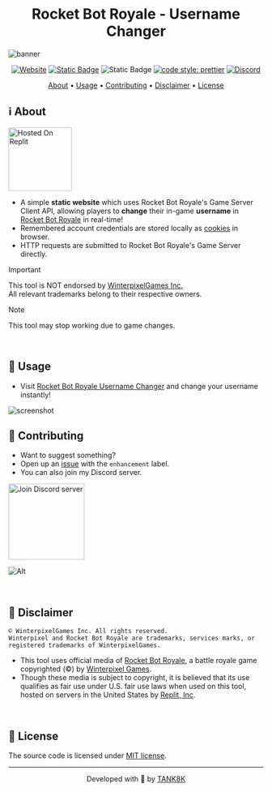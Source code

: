<h1 align="center">Rocket Bot Royale - Username Changer</h1>
<img src="https://github.com/TANK8K/Rocket-Bot-Royale-Username-Changer/blob/main/images/github_banner.png" alt="banner">

<div align="center">

[![Website](https://img.shields.io/website?url=https%3A%2F%2Frocket-bot-royale-username-changer.replit.app&up_message=Up&up_color=brightgreen&down_message=Down&down_color=ff0000&style=flat-square&label=Website&nbsp;Status)](https://rocket-bot-royale-username-changer.replit.app/)
[![Static Badge](https://img.shields.io/badge/%3E_1K%20Forks-orange?style=flat-square&logo=replit&label=Replit&labelColor=grey)](https://replit.com/@kTaNk8k/Rocket-Bot-Royale-Username-Changer)
![Static Badge](https://img.shields.io/badge/Change-instant_%F0%9F%94%A5-blue?style=flat-square&logo=a)
[![code style: prettier](https://img.shields.io/badge/Code_Style-Prettier-ff69b4.svg?style=flat-square)](https://github.com/prettier/prettier)
[![Discord](https://img.shields.io/discord/1161656512024956959?logo=discord&label=Discord&color=5865F2&style=flat-square)](https://discord.gg/9q2Nnt4wnd)

</div>

<div align="center">
  <a href="#ℹ️-about">About</a>
  <span> • </span>
  <a href="#-usage">Usage</a>
  <span> • </span>
  <a href="#-contributing">Contributing</a>
  <span> • </span>
  <a href="#-disclaimer">Disclaimer</a>
  <span> • </span>
  <a href="#-license">License</a>
  <p></p>
</div>

## ℹ️ About
<a href="https://replit.com/@kTaNk8k/Rocket-Bot-Royale-Username-Changer"><img width="125" src="https://github.com/TANK8K/Rocket-Bot-Royale-Username-Changer/blob/main/images/hosted_on_replit_button.png" alt="Hosted On Replit"></a>
- A simple **static website** which uses Rocket Bot Royale's Game Server Client API, allowing players to **change** their in-game **username** in [Rocket Bot Royale](https://rocketbotroyale.winterpixel.io/) in real-time!
- Remembered account credentials are stored locally as [cookies](https://www.wikiwand.com/en/HTTP_cookie) in browser.
- HTTP requests are submitted to Rocket Bot Royale's Game Server directly.

>[!Important]
>This tool is NOT endorsed by [WinterpixelGames Inc.](https://www.winterpixel.com)<br>All relevant trademarks belong to their respective owners.

>[!Note]
>This tool may stop working due to game changes.
<br>

## 🚀 Usage
- Visit [Rocket Bot Royale Username Changer](https://rocket-bot-royale-username-changer.replit.app/) and change your username instantly!
<img src="https://github.com/TANK8K/Rocket-Bot-Royale-Username-Changer/blob/main/images/screenshot.png" alt="screenshot">
<br>

## 🤝 Contributing
- Want to suggest something?
- Open up an [issue](https://github.com/TANK8K/Rocket-Bot-Royale-Username-Changer/issues) with the `enhancement` label.
- You can also join my Discord server.

<a href="https://discord.gg/9q2Nnt4wnd"><img width="150" src="https://github.com/TANK8K/Rocket-Bot-Royale-Username-Changer/blob/main/images/join_discord_button.png" alt="Join Discord server"></a>

![Alt](https://repobeats.axiom.co/api/embed/3de51d95950254ebd2fa8f5cc34d68e2d6517f76.svg "Repobeats analytics image")

<br>

## 📜 Disclaimer

```
© WinterpixelGames Inc. All rights reserved.
Winterpixel and Rocket Bot Royale are trademarks, services marks, or registered trademarks of WinterpixelGames.
```
- This tool uses official media of [Rocket Bot Royale](https://rocketbotroyale.winterpixel.io/), a battle royale game copyrighted (©) by [Winterpixel Games](https://www.winterpixel.com/).
- Though these media is subject to copyright, it is believed that its use qualifies as fair use under U.S. fair use laws when used on this tool, hosted on servers in the United States by [Replit, Inc](https://replit.com).
<br>

## 📝 License
The source code is licensed under [MIT license](https://github.com/TANK8K/Rocket-Bot-Royale-Username-Changer/blob/main/LICENSE).
<br>

---

<p align="center">
Developed with 💖 by <a href="https://tank8k.com">TANK8K</a>
</p>
